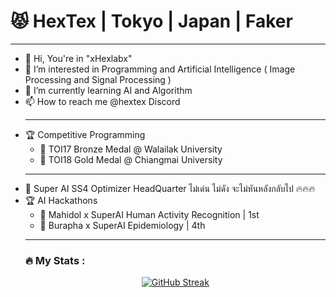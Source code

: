 # 😾 HexTex | Tokyo | Japan | Faker

<hr>

<p>
    <ul>
        <li>👋 Hi, You're in "xHexlabx" </li>
        <li>👀 I’m interested in Programming and Artificial Intelligence ( Image Processing and Signal Processing )</li>
        <li>🌱 I’m currently learning AI and Algorithm</li>
        <li>📫 How to reach me @hextex Discord</li>
        <hr>
        <li>🏆 Competitive Programming 
            <ul>
                <li>🥉 TOI17 Bronze Medal @ Walailak University</li>
                <li>🥇 TOI18 Gold Medal @ Chiangmai University</li>
            </ul>
        </li>
        <hr>
        <li>🤖 Super AI SS4 Optimizer HeadQuarter ไม่เด่น ไม่ดัง จะไม่หันหลังกลับไป 🔥🔥🔥</li>
        <li>🏆 AI Hackathons 
            <ul>
                <li>🥇 Mahidol x SuperAI Human Activity Recognition | 1st</li>
                <li>🥉 Burapha x SuperAI Epidemiology | 4th </li>
            </ul>
        </li>
</p>

<hr>

### 🔥 My Stats :

<center> 
     
[![GitHub Streak](http://github-readme-streak-stats.herokuapp.com?user=xHexlabx&theme=github-dark-blue)](https://git.io/streak-stats) 
     
</center>


     
    

 
  

  
  



<!---
xHexlabx/xHexlabx is a ✨ special ✨ repository because its `README.md` (this file) appears on your GitHub profile.
You can click the Preview link to take a look at your changes.
--->
